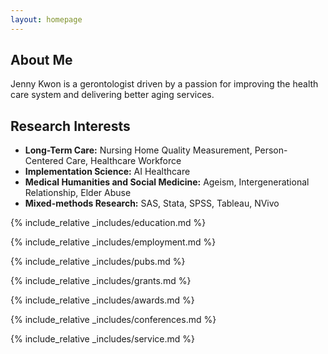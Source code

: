 ```yaml
---
layout: homepage
---
```


## About Me

Jenny Kwon is a gerontologist driven by a passion for improving the health care system and delivering better aging services.

## Research Interests

- **Long-Term Care:** Nursing Home Quality Measurement, Person-Centered Care, Healthcare Workforce 
- **Implementation Science:** AI Healthcare
- **Medical Humanities and Social Medicine:** Ageism, Intergenerational Relationship, Elder Abuse 
- **Mixed-methods Research:** SAS, Stata, SPSS, Tableau, NVivo 

{% include_relative _includes/education.md %}

{% include_relative _includes/employment.md %}

{% include_relative _includes/pubs.md %}

<!--{% include_relative _includes/art.md %}--> <!-- you can escape this line if you don't have any art examples -->

{% include_relative _includes/grants.md %}

{% include_relative _includes/awards.md %}

{% include_relative _includes/conferences.md %}

{% include_relative _includes/service.md %}
